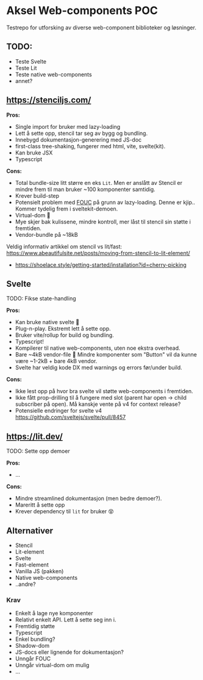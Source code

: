 # Aksel Web-components POC

Testrepo for utforsking av diverse web-component biblioteker og løsninger.

## TODO:

- Teste Svelte
- Teste Lit
- Teste native web-components
- annet?

## https://stenciljs.com/

**Pros:**

- Single import for bruker med lazy-loading
- Lett å sette opp, stencil tar seg av bygg og bundling.
- Innebygd dokumentasjon-generering med JS-doc
- first-class tree-shaking, fungerer med html, vite, svelte(kit).
- Kan bruke JSX
- Typescript

**Cons:**

- Total bundle-size litt større en eks `Lit`. Men er anslått av Stencil er mindre frem til man bruker ~100 komponenter samtidig.
- Krever build-step
- Potensielt problem med [FOUC](https://en.wikipedia.org/wiki/Flash_of_unstyled_content) på grunn av lazy-loading. Denne er kjip.. Kommer tydelig frem i sveltekit-demoen.
- Virtual-dom 😬
- Mye skjer bak kulissene, mindre kontroll, mer låst til stencil sin støtte i fremtiden.
- Vendor-bundle på ~18kB

Veldig informativ artikkel om stencil vs lit/fast: https://www.abeautifulsite.net/posts/moving-from-stencil-to-lit-element/

- https://shoelace.style/getting-started/installation?id=cherry-picking

## Svelte

TODO: Fikse state-handling

**Pros:**

- Kan bruke native svelte 🎉
- Plug-n-play. Ekstremt lett å sette opp.
- Bruker vite/rollup for build og bundling.
- Typescript!
- Kompilerer til native web-components, uten noe ekstra overhead.
- Bare ~4kB vendor-file 🤩 Mindre komponenter som "Button" vil da kunne være ~1-2kB + bare 4kB vendor.
- Svelte har veldig kode DX med warnings og errors før/under build.

**Cons:**

- Ikke lest opp på hvor bra svelte vil støtte web-components i fremtiden.
- Ikke fått prop-drilling til å fungere med slot (parent har open -> child subscriber på open). Må kanskje vente på v4 for context release?
- Potensielle endringer for svelte v4 https://github.com/sveltejs/svelte/pull/8457

## https://lit.dev/

TODO: Sette opp demoer

**Pros:**

- ...

**Cons:**

- Mindre streamlined dokumentasjon (men bedre demoer?).
- Mareritt å sette opp
- Krever dependency til `lit` for bruker 😵

## Alternativer

- Stencil
- Lit-element
- Svelte
- Fast-element
- Vanilla JS (pakken)
- Native web-components
- ..andre?

### Krav

- Enkelt å lage nye komponenter
- Relativt enkelt API. Lett å sette seg inn i.
- Fremtidig støtte
- Typescript
- Enkel bundling?
- Shadow-dom
- JS-docs eller lignende for dokumentasjon?
- Unngår FOUC
- Unngår virtual-dom om mulig
- ...
